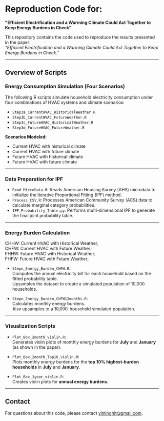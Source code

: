 # Reproduction Code for:  
**"Efficient Electrification and a Warming Climate Could Act Together to Keep Energy Burdens in Check"**

This repository contains the code used to reproduce the results presented in the paper:  
*"Efficient Electrification and a Warming Climate Could Act Together to Keep Energy Burdens in Check."*

---

## Overview of Scripts

### Energy Consumption Simulation (Four Scenarios)

The following R scripts simulate household electricity consumption under four combinations of HVAC systems and climate scenarios:

- `Step3a_CurrentHVAC_HistoricalWeather.R`  
- `Step3b_CurrentHVAC_FutureWeather.R`  
- `Step3c_FutureHVAC_HistoricalWeather.R`  
- `Step3d_FutureHVAC_FutureWeather.R`  

**Scenarios Modeled:**
- Current HVAC with historical climate  
- Current HVAC with future climate  
- Future HVAC with historical climate  
- Future HVAC with future climate  

---

### Data Preparation for IPF

- `Read_MicroData.R`: Reads American Housing Survey (AHS) microdata to initialize the Iterative Proportional Fitting (IPF) method.  
- `Process_CSV.R`: Processes American Community Survey (ACS) data to calculate marginal category probabilities.  
- `IPF_Probability_Table.py`: Performs multi-dimensional IPF to generate the final joint probability table.

---

### Energy Burden Calculation
CHHW: Current HVAC with Historical Weather;  
CHFW: Current HVAC with Future Weather;  
FHHW: Future HVAC with Historical Weather;  
FHFW: Future HVAC with Future Weather;  


- `Stepn_Energy_Burden_CHFW.R`:  
  Computes the annual electricity bill for each household based on the fitted probability table.  
  Upsamples the dataset to create a simulated population of 10,000 households.

- `Stepn_Energy_Burden_CHFW12months.R`:  
  Calculates monthly energy burdens.  
  Also upsamples to a 10,000-household simulated population.

---

### Visualization Scripts

- `Plot_Box_2month_violin.R`:  
  Generates violin plots of monthly energy burdens for **July** and **January** (as shown in the paper).

- `Plot_Box_2month_Top10_violin.R`:  
  Plots monthly energy burdens for the **top 10% highest-burden households** in **July** and **January**.

- `Plot_Box_1year_violin.R`:  
  Creates violin plots for **annual energy burdens**.

---

## Contact

For questions about this code, please contact yiminghit@gmail.com.
